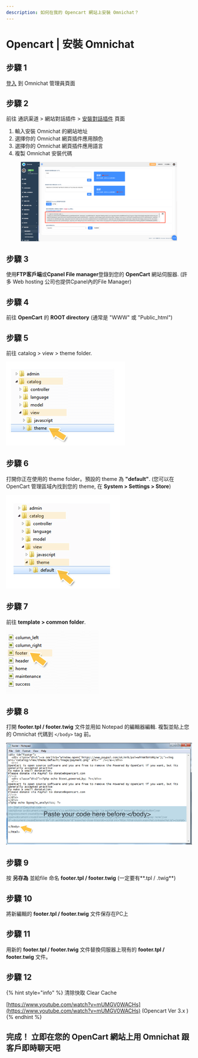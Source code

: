 ```yaml
---
description: 如何在我的 Opencart 網站上安裝 Omnichat？
---
```


# Opencart | 安裝 Omnichat

## 步驟 1

[登入](https://app.easychat.co/) 到 Omnichat 管理員頁面

## 步驟 2

前往  通訊渠道  >  網站對話插件  >  [安裝對話插件](https://app.easychat.co/install.html)  頁面

1. 輸入安裝 Omnichat 的網站地址
2. 選擇你的 Omnichat 網頁插件應用顏色
3. 選擇你的 Omnichat 網頁插件應用語言
4. 複製 Omnichat 安裝代碼

<figure><img src="../../../../.gitbook/assets/截圖 2022-12-21 下午6.30.34 (1).png" alt=""><figcaption></figcaption></figure>

## 步驟 3

使用**FTP客戶端**或**Cpanel File manager**登錄到您的 **OpenCart** 網站伺服器. (許多 Web hosting 公司也提供Cpanel內的File Manager)

## 步驟 4

前往 **OpenCart** 的 **ROOT directory** (通常是 "WWW" 或 "Public\_html")

## 步驟 5

前往 catalog > view > theme folder.

![](../../../../.gitbook/assets/easychat-install-opencart-1.png)

## 步驟 6

打開你正在使用的 theme folder。預設的 theme 為 **"default"**. (您可以在 OpenCart 管理區域內找到您的 theme, 在 **System > Settings > Store**)

![](../../../../.gitbook/assets/easychat-install-opencart-2.png)

## 步驟 7

前往 **template > common folder**.

![](../../../../.gitbook/assets/easychat-install-opencart-3.png)

## 步驟 8

打開 **footer.tpl / footer.twig** 文件並用如 Notepad 的編輯器編輯. 複製並貼上您的 Omnichat 代碼到 `</body>` tag 前。

![](../../../../.gitbook/assets/easychat-install-opencart-4.png)

## 步驟 9

按 **另存為** 並給file 命名 **footer.tpl / footer.twig** (一定要有**.tpl / .twig**)

## 步驟 10

將新編輯的 **footer.tpl  / footer.twig** 文件保存在PC上

## 步驟 11

用新的 **footer.tpl  / footer.twig** 文件替換伺服器上現有的 **footer.tpl  / footer.twig** 文件。

## 步驟 12

{% hint style="info" %}
清除快取 Clear Cache&#x20;

[https://www.youtube.com/watch?v=mUMGV0WACHs](https://www.youtube.com/watch?v=mUMGV0WACHs) (Opencart Ver 3.x )
{% endhint %}



## **完成！ 立即在您的 OpenCart 網站上用** Omnichat **跟客戶即時聊天吧**
